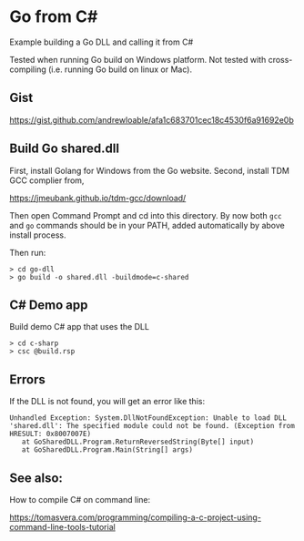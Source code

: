 # Go from C#

Example building a Go DLL and calling it from C#

Tested when running Go build on Windows platform. Not tested with cross-compiling (i.e. running Go build on linux or Mac).

## Gist

https://gist.github.com/andrewloable/afa1c683701cec18c4530f6a91692e0b

## Build Go shared.dll

First, install Golang for Windows from the Go website. 
Second, install TDM GCC complier from,

https://jmeubank.github.io/tdm-gcc/download/

Then open Command Prompt and cd into this directory. 
By now both `gcc` and `go` commands should be in your PATH, added automatically by above install process.

Then run:

```
> cd go-dll
> go build -o shared.dll -buildmode=c-shared
```


## C# Demo app

Build demo C# app that uses the DLL

```
> cd c-sharp
> csc @build.rsp
```

## Errors

If the DLL is not found, you will get an error like this:

```
Unhandled Exception: System.DllNotFoundException: Unable to load DLL 'shared.dll': The specified module could not be found. (Exception from HRESULT: 0x8007007E)
   at GoSharedDLL.Program.ReturnReversedString(Byte[] input)
   at GoSharedDLL.Program.Main(String[] args)
```

## See also:

How to compile C# on command line:

https://tomasvera.com/programming/compiling-a-c-project-using-command-line-tools-tutorial
